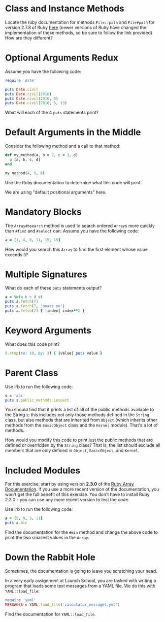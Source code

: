 
# Class and Instance Methods

Locate the ruby documentation for methods `File::path` and `File#path` for version 2.7.8 of Ruby [here](https://ruby-doc.org/2.7.8/File.html#method-c-path) (newer versions of Ruby have changed the implementation of these methods, so be sure to follow the link provided). How are they different?

# Optional Arguments Redux

Assume you have the following code:

```ruby
require 'date'

puts Date.civil
puts Date.civil(2016)
puts Date.civil(2016, 5)
puts Date.civil(2016, 5, 13)
```

What will each of the 4 `puts` statements print?

# Default Arguments in the Middle

Consider the following method and a call to that method:

```ruby
def my_method(a, b = 2, c = 3, d)
  p [a, b, c, d]
end

my_method(4, 5, 6)
```

Use the Ruby documentation to determine what this code will print.

We are using "default positional arguments" here.

# Mandatory Blocks

The `Array#bsearch` method is used to search ordered `Array`s more quickly than `#find` and `#select` can. Assume you have the following code:

```ruby
a = [1, 4, 8, 11, 15, 19]
```

How would you search this `Array` to find the first element whose value exceeds `8`?

# Multiple Signatures

What do each of these `puts` statements output?

```ruby
a = %w(a b c d e)
puts a.fetch(7)
puts a.fetch(7, 'beats me')
puts a.fetch(7) { |index| index**2 }
```

# Keyword Arguments

What does this code print?

```ruby
5.step(to: 10, by: 3) { |value| puts value }
```

# Parent Class

Use irb to run the following code:

```ruby
s = 'abc'
puts s.public_methods.inspect
```

You should find that it prints a list of all of the public methods available to the String `s`; this includes not only those methods defined in the `String` class, but also methods that are inherited from `Object` (which inherits other methods from the `BasicObject` class and the `Kernel` module). That's a lot of methods.

How would you modify this code to print just the public methods that are defined or overridden by the `String` class? That is, the list should exclude all members that are only defined in `Object`, `BasicObject`, and `Kernel`.

# Included Modules

For this exercise, start by using version **2.3.0** of the [Ruby Array Documentation](https://docs.ruby-lang.org/en/2.3.0/Array.html). If you use a more recent version of the documentation, you won't get the full benefit of this exercise. You don't have to install Ruby 2.3.0 - you can use any more recent version to test the code.

Use irb to run the following code:

```ruby
a = [5, 9, 3, 11]
puts a.min
```

Find the documentation for the `#min` method and change the above code to print the two smallest values in the `Array`.

# Down the Rabbit Hole

Sometimes, the documentation is going to leave you scratching your head.

In a very early assignment at Launch School, you are tasked with writing a program that loads some text messages from a YAML file. We do this with `YAML::load_file`:

```ruby
require 'yaml'
MESSAGES = YAML.load_file('calculator_messages.yml')
```

Find the documentation for `YAML::load_file`.

